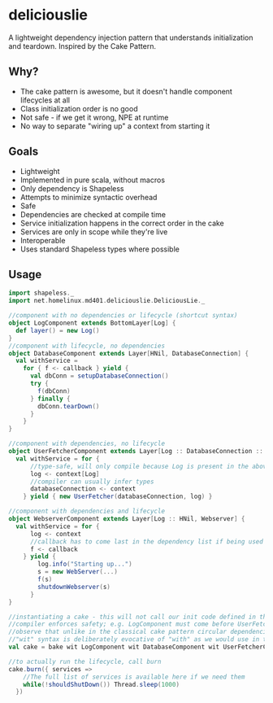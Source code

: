 deliciouslie
============
A lightweight dependency injection pattern that understands initialization and teardown.
Inspired by the Cake Pattern.

Why?
----
 * The cake pattern is awesome, but it doesn't handle component lifecycles at all
 * Class initialization order is no good
  * Not safe - if we get it wrong, NPE at runtime
  * No way to separate "wiring up" a context from starting it

Goals
-----
 * Lightweight
  * Implemented in pure scala, without macros
  * Only dependency is Shapeless
  * Attempts to minimize syntactic overhead
 * Safe
  * Dependencies are checked at compile time
  * Service initialization happens in the correct order in the cake
  * Services are only in scope while they're live
 * Interoperable
  * Uses standard Shapeless types where possible

Usage
-----
````scala
import shapeless._
import net.homelinux.md401.deliciouslie.DeliciousLie._

//component with no dependencies or lifecycle (shortcut syntax)
object LogComponent extends BottomLayer[Log] {
  def layer() = new Log()
}
//component with lifecycle, no dependencies
object DatabaseComponent extends Layer[HNil, DatabaseConnection] {
  val withService =
    for { f <- callback } yield {
      val dbConn = setupDatabaseConnection()
      try {
        f(dbConn)
      } finally {
        dbConn.tearDown()
      }
    }
}

//component with dependencies, no lifecycle
object UserFetcherComponent extends Layer[Log :: DatabaseConnection :: HNil, UserFetcher] {
  val withService = for {
      //type-safe, will only compile because Log is present in the above declaration
      log <- context[Log]
      //compiler can usually infer types
      databaseConnection <- context
    } yield { new UserFetcher(databaseConnection, log) }

//component with dependencies and lifecycle
object WebserverComponent extends Layer[Log :: HNil, Webserver] {
  val withService = for {
      log <- context
      //callback has to come last in the dependency list if being used
      f <- callback
    } yield {
        log.info("Starting up...")
        s = new WebServer(...)
        f(s)
        shutdownWebserver(s)
      }
}

//instantiating a cake - this will not call our init code defined in the yield blocks
//compiler enforces safety; e.g. LogComponent must come before UserFetcherComponent or WebserverComponent
//observe that unlike in the classical cake pattern circular dependencies are impossible
//"wit" syntax is deliberately evocative of "with" as we would use in the classical cake pattern
val cake = bake wit LogComponent wit DatabaseComponent wit UserFetcherComponent wit WebserverComponent

//to actually run the lifecycle, call burn
cake.burn({ services =>
    //The full list of services is available here if we need them
    while(!shouldShutDown()) Thread.sleep(1000)
  })
````
